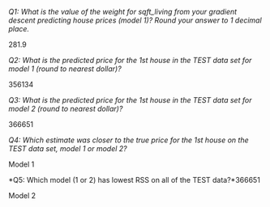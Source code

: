 *Q1: What is the value of the weight for sqft_living from your gradient descent predicting house prices (model 1)? Round your answer to 1 decimal place.*

281.9

*Q2: What is the predicted price for the 1st house in the TEST data set for model 1 (round to nearest dollar)?*

356134

*Q3: What is the predicted price for the 1st house in the TEST data set for model 2 (round to nearest dollar)?*

366651

*Q4: Which estimate was closer to the true price for the 1st house on the TEST data set, model 1 or model 2?*

Model 1

*Q5: Which model (1 or 2) has lowest RSS on all of the TEST data?*366651

Model 2